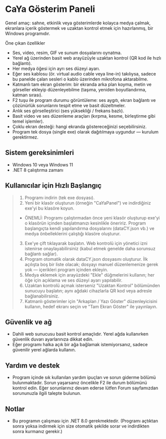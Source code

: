 # CaYa Gösterim Paneli

Genel amaç: sahne, etkinlik veya gösterimlerde kolayca medya çalmak, ekranlara içerik göstermek ve uzaktan kontrol etmek için hazırlanmış, bir Windows programıdır.

Öne çıkan özellikler
- Ses, video, resim, GIF ve sunum dosyalarını oynatma.
- Yerel ağ üzerinden basit web arayüzüyle uzaktan kontrol (QR kod ile hızlı bağlantı).
- Her medya öğesi için ayrı ses düzeyi ayarı.
- Eğer ses kablosu (ör. virtual audio cable veya line-in) takılıysa, sadece bu panelde çalan sesleri o kablo üzerinden mikrofona aktarabilme.
- Katmanlı tam ekran gösterim: bir ekranda arka plan koyma, metin ve görseller ekleyip düzenleyebilme (taşıma, yeniden boyutlandırma, katman sırası).
- F2 tuşu ile program durumu görüntüleme: ses aygıtı, ekran bağlantı ve çözünürlük sorunlarını tespit etme ve basit düzeltmeler.
- Anlık ses görselleştirici (ses yüksekliği / frekans bazlı).
- Basit video ve ses düzenleme araçları (kırpma, kesme, birleştirme gibi temel işlemler).
- Çoklu ekran desteği: hangi ekranda göstereceğinizi seçebilirsiniz.
- Program tek dosya (single exe) olarak dağıtılmaya uygundur — kurulum gerektirmez.


## Sistem gereksinimleri
- Windows 10 veya Windows 11
- .NET 8 çalıştırma zamanı


## Kullanıcılar için Hızlı Başlangıç
> 1. Programı indirin (tek exe dosyası).
> 2. Yeni bir klasör oluşturun (örneğin "CaYaPanel") ve indirdiğiniz exe'yi bu klasöre koyun.
>   - ÖNEMLİ: Programı çalıştırmadan önce yeni klasör oluşturup exe'yi o klasörün içinden başlatmanızı kesinlikle öneririz. Program başlangıçta kendi yapılandırma dosyalarını (dataCY.json vb.) ve medya önbelleklerini çalıştığı klasöre oluşturur.
> 3. Exe'ye çift tıklayarak başlatın. Web kontrolü için yönetici izni istenirse onaylayabilirsiniz (kabul etmek genelde daha sorunsuz bağlantı sağlar).
> 4. Program otomatik olarak dataCY.json dosyasını oluşturur. İlk açılışta boş bir liste olacak; dosyayı manuel düzenlemenize gerek yok — içerikleri program içinden ekleyin.
> 5. Medya eklemek için arayüzdeki "Ekle" düğmelerini kullanın; her öğe için açıklama ve ses düzeyi ayarı yapılabilir.
> 6. Uzaktan kontrolü açmak isterseniz "Uzaktan Kontrol" bölümünden sunucuyu başlatın; aynı ağdaki cihazlarla QR kod veya adresle bağlanabilirsiniz.
> 7. Katmanlı gösterimler için "Arkaplan / Yazı Göster" düzenleyicisini kullanın, hedef ekranı seçin ve "Tam Ekran Göster" ile yayınlayın.


## Güvenlik ve ağ
- Dahili web sunucusu basit kontrol amaçlıdır. Yerel ağda kullanırken güvenlik duvarı ayarlarınıza dikkat edin.
- Eğer programı halka açık bir ağa bağlamak istemiyorsanız, sadece güvenilir yerel ağlarda kullanın.

## Yardım ve destek
- Program içinde sık kullanılan yardım ipuçları ve sorun giderme bölümü bulunmaktadır. Sorun yaşarsanız öncelikle F2 ile durum bölümünü kontrol edin. Eğer sorunlarınız devam ederse lütfen Forum sayfamızdan sorununuzla ilgili talepte bulunun.


## Notlar
- Bu programın çalışması için .NET 8.0 gerekmektedir. (Programı açtıktan sonra yoksa indirmek için size otomatik şekilde sorar ve indirdikten sonra kurmanız gerekir.)
